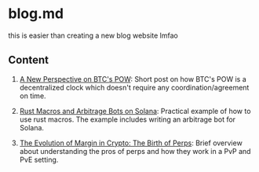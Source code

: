 # blog.md

this is easier than creating a new blog website lmfao 

## Content 

1. [A New Perspective on BTC's POW](https://github.com/0xNineteen/blog.md/blob/master/btc-consensus/index.md): Short post on how BTC's POW is a decentralized clock which doesn't require any coordination/agreement on time.

2. [Rust Macros and Arbitrage Bots on Solana](https://github.com/0xNineteen/blog.md/blob/master/rust-macros-arbitrage/index.md): Practical example of how to use rust macros. The example includes writing an arbitrage bot for Solana.

3. [The Evolution of Margin in Crypto: The Birth of Perps](https://github.com/0xNineteen/blog.md/blob/master/rust-macros-arbitrage/index.md): Brief overview about understanding the pros of perps and how they work in a PvP and PvE setting.  